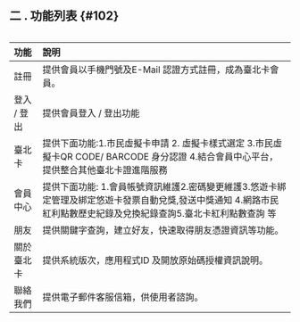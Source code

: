 ## **二 . 功能列表** {#102}

|  |  |
| :--- | :--- |


| 功能 | 說明 |
| :--- | :--- |
| 註冊 | 提供會員以手機門號及E-Mail 認證方式註冊，成為臺北卡會員。 |
| 登入   /  登出            | 提供會員登入 / 登出功能 |
| 臺北卡 | 提供下面功能:1.市民虛擬卡申請 2. 虛擬卡樣式選定 3.市民虛擬卡QR CODE/ BARCODE 身分認證 4.結合會員中心平台，提供整合其他臺北卡證進階服務 |
| 會員中心 | 提供下面功能: 1.會員帳號資訊維護2.密碼變更維護3.悠遊卡綁定管理及綁定悠遊卡發票自動兌獎,發送中獎通知 4.網路市民紅利點數歷史紀錄及兌換紀錄查詢5.臺北卡紅利點數查詢 等 |
| 朋友 | 提供關鍵字查詢，建立好友，快速取得朋友憑證資訊等功能。 |
| 關於臺北卡 | 提供系統版次，應用程式ID 及開放原始碼授權資訊說明。 |
| 聯絡我們 | 提供電子郵件客服信箱，供使用者諮詢。 |



